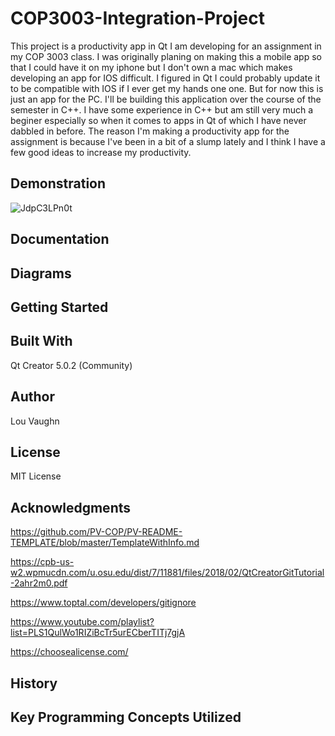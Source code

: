 # COP3003-Integration-Project

This project is a productivity app in Qt I am developing for an assignment in my COP 3003 class.
I was originally planing on making this a mobile app so that I could have it on my iphone but I don't own a mac which makes developing an app for IOS difficult. I figured in Qt I could probably update it to be compatible with IOS if I ever get my hands one one. But for now this is just an app for the PC.
I'll be building this application over the course of the semester in C++.
I have some experience in C++ but am still very much a beginer especially so when it comes to apps in Qt of which I have never dabbled in before.
The reason I'm making a productivity app for the assignment is because I've been in a bit of a slump lately and I think I have a few good ideas to increase my productivity.

## Demonstration
![JdpC3LPn0t](https://user-images.githubusercontent.com/72235620/140587640-8ea56080-dbaa-44d4-b40d-7e5364ef27e5.gif)

## Documentation


## Diagrams


## Getting Started


## Built With
Qt Creator 5.0.2 (Community)

<!-- Add other software / resources used here -->

## Author
Lou Vaughn

## License
<!-- see readme template in aknowladgements for this and all the other areas left blank-->
MIT License

## Acknowledgments
<!-- people who helped -->

<!-- Web sites / tutorials used -->
https://github.com/PV-COP/PV-README-TEMPLATE/blob/master/TemplateWithInfo.md

https://cpb-us-w2.wpmucdn.com/u.osu.edu/dist/7/11881/files/2018/02/QtCreatorGitTutorial-2ahr2m0.pdf

https://www.toptal.com/developers/gitignore

https://www.youtube.com/playlist?list=PLS1QulWo1RIZiBcTr5urECberTITj7gjA

https://choosealicense.com/

## History
<!-- Information about what has changed. -->

## Key Programming Concepts Utilized

